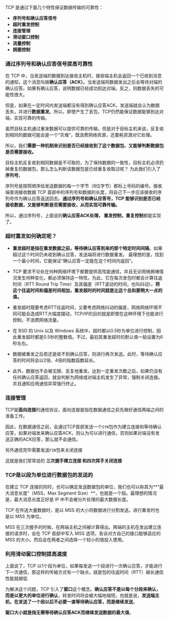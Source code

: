 TCP 是通过下面几个特性保证数据传输的可靠性：

- **序列号和确认应答信号**
- **超时重发控制**
- **连接管理**
- **滑动窗口控制**
- **流量控制**
- **拥塞控制**

### 通过序列号和确认应答信号提高可靠性

在 TCP 中，当发送端的数据到达接收主机时，接收端主机会返回一个已收到消息的通知，这个消息叫做**确认应答（ACK）**。当发送端将数据发出之后会等待对端的确认应答。如果有确认应答，说明数据已经成功到达对端。反之，则数据丢失的可能性很大。

但是，如果在一定时间内发送端都没有得到确认应答ACK，发送端就会认为数据丢失，并进行**数据重发**。所以，即使产生了丢包，TCP仍然能保证数据能够到达对端，实现可靠的传输。

虽然目标主机通过重发数据可以提供可靠的传输，但是对于目标主机来说，反复收到相同的数据可能会是一个”灾难“，既浪费网络资源，还要耗资源对它处理。

所以，我们**需要一种机制来识别是否已经接收到了这个数据包、又能够判断数据包是否需要接收。**

目标主机反复收到相同数据是不可取的，为了保持数据的一致性，目标主机必须扔掉重复的数据包，那么怎么判断该数据包是已经重复收取过呢？ 为此我们引入了**序列号**。

序列号是按照顺序给发送数据的每一个字节（8位字节）都标上号码的编号。接收端查询接收数据 TCP 首部中的序列号和数据的长度，将自己下一步应该接收的序列号作为确认应答返送回去。**通过序列号和确认应答号，TCP 能够识别是否已经接收数据，又能够判断是否需要接收，从而实现可靠传输。**

所以，通过序列号，上面说的**确认应答ACK处理， 重发控制，重复控制**都能实现了。



### 超时重发如何确定呢？

- **重发超时是指在重发数据之前，等待确认应答到来的那个特定时间间隔**。如果超过这个时间仍未收到确认应答，发送端将进行数据重发。 最理想的是，找到一个最小时间，它能保证“确认应答一定能在这个时间内返回”。
- TCP 要求不论处在何种网络环境下都要提供高性能通信，并且无论网络拥堵情况发生何种变化，都必须保持这一特性。为此，它在每次发包时都会计算往返时间（RTT Round Trip Time）及其偏差（RTT波动的时间，也叫抖动）。**将这个往返时间和偏差时间相加，重发超时的时间就是比这个总和要稍大一点的值。**
- 重发超时既要考虑RTT往返时间，又要考虑网络抖动的偏差，网络网络环境不同可能会造成RTT大幅度摆动，TCP/IP的目的就是即使在这种环境下也能进行控制，不浪费网络流量。

- 在 BSD 的 Unix 以及 Windows 系统中，超时都以0.5秒为单位进行控制，因此重发超时都是0.5秒的整数倍。不过，最初其重发超时的默认值一般设置为6秒左右。
- 数据被重发之后若还是收不到确认应答，则进行再次发送。此时，等待确认应答的时间将会以2倍、4倍的指数函数延长。
- 此外，数据也不会被无限、反复地重发。达到一定重发次数之后，如果仍没有任何确认应答返回，就会判断为网络或对端主机发生了异常，强制关闭连接。并且通知应用通信异常强行终止。



### 连接管理

TCP是**面向连接**的通信协议，面向连接是指在数据通信之前先做好通信两端之间的准备工作。

因此，在数据通信之前，会通过TCP首部发送一个`SYN`包作为建立连接和等待确认应答，如果对端发来确认应答ACK，则认为可以进行通信，否则如果对端没有发送正确的ACK应答，那么就不会通信。

另外通信完毕需要发送`FIN`包来关闭连接

这就是我们常常说的 **三次握手建立连接 和四次挥手关闭连接**

### TCP是以段为单位进行数据包的发送的

在建立 TCP 连接的同时，也可以确定发送数据包的单位，我们也可以称其为**“最大消息长度”（MSS，Max Segment Size）**，也就是一个段。最理想的情况是，最大消息长度正好是 IP 中不会被分片处理的最大数据长度。

TCP 在传送大量数据时，是以 MSS 的大小将数据进行分割发送。进行重发时也是以 MSS  为单位。

MSS 在三次握手的时候，在两端主机之间被计算得出。两端的主机在发出建立连接的请求时，会在 TCP 首部中写入 MSS  选项，告诉对方自己的接口能够适应的 MSS 的大小。然后会在两者之间选择一个较小的值投入使用。

### 利用滑动窗口控制提高速度

上面说了，TCP 以1个段为单位，如果每发送一个段进行一次确认应答，才能进行下一次通信，那这样的传输方式有一个缺点，就是包的往返时间（RTT）越长通信性能就越低.

为解决这个问题，TCP 引入了**窗口**这个概念。**确认应答不是以每个分段来确认，而是以更大的单位进行确认**，转发时间将会被大幅地缩短。也就是说，**发送端主机，在发送了一个段以后不必要一直等待确认应答，而是继续发送**。

**窗口大小就是指无需等待确认应答ACK而继续发送数据的最大值**。